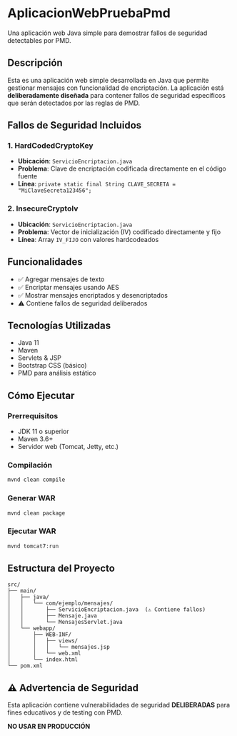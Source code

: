 # AplicacionWebPruebaPmd

Una aplicación web Java simple para demostrar fallos de seguridad detectables por PMD.

## Descripción
Esta es una aplicación web simple desarrollada en Java que permite gestionar mensajes con funcionalidad de encriptación. La aplicación está **deliberadamente diseñada** para contener fallos de seguridad específicos que serán detectados por las reglas de PMD.

## Fallos de Seguridad Incluidos

### 1. HardCodedCryptoKey
- **Ubicación**: `ServicioEncriptacion.java`
- **Problema**: Clave de encriptación codificada directamente en el código fuente
- **Línea**: `private static final String CLAVE_SECRETA = "MiClaveSecreta123456";`

### 2. InsecureCryptoIv
- **Ubicación**: `ServicioEncriptacion.java`
- **Problema**: Vector de inicialización (IV) codificado directamente y fijo
- **Línea**: Array `IV_FIJO` con valores hardcodeados

## Funcionalidades
- ✅ Agregar mensajes de texto
- ✅ Encriptar mensajes usando AES
- ✅ Mostrar mensajes encriptados y desencriptados
- ⚠️ Contiene fallos de seguridad deliberados

## Tecnologías Utilizadas
- Java 11
- Maven
- Servlets & JSP
- Bootstrap CSS (básico)
- PMD para análisis estático

## Cómo Ejecutar

### Prerrequisitos
- JDK 11 o superior
- Maven 3.6+
- Servidor web (Tomcat, Jetty, etc.)

### Compilación
```bash
mvnd clean compile
```

### Generar WAR
```bash
mvnd clean package
```

### Ejecutar WAR
```bash
mvnd tomcat7:run
```

## Estructura del Proyecto
```
src/
├── main/
│   ├── java/
│   │   └── com/ejemplo/mensajes/
│   │       ├── ServicioEncriptacion.java  (⚠️ Contiene fallos)
│   │       ├── Mensaje.java
│   │       └── MensajesServlet.java
│   └── webapp/
│       ├── WEB-INF/
│       │   ├── views/
│       │   │   └── mensajes.jsp
│       │   └── web.xml
│       └── index.html
└── pom.xml
```

## ⚠️ Advertencia de Seguridad
Esta aplicación contiene vulnerabilidades de seguridad **DELIBERADAS** para fines educativos y de testing con PMD. 

**NO USAR EN PRODUCCIÓN**
